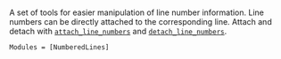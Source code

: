 ```@contents
```

A set of tools for easier manipulation of line number information. Line numbers
can be directly attached to the corresponding line. Attach and detach with
[`attach_line_numbers`](@ref) and [`detach_line_numbers`](@ref).

```@autodocs
Modules = [NumberedLines]
```
